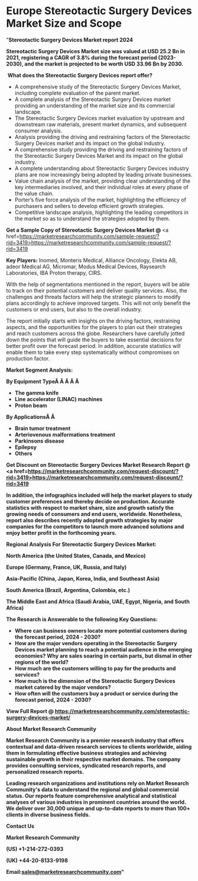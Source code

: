 # Europe Stereotactic Surgery Devices Market Size and Scope 
"<strong>Stereotactic Surgery Devices Market report 2024</strong>

<strong>Stereotactic Surgery Devices Market size was valued at USD 25.2 Bn in 2021, registering a CAGR of 3.8% during the forecast period (2023-2030), and the market is projected to be worth USD 33.96 Bn by 2030.</strong>

 <strong><b>What does the Stereotactic Surgery Devices report offer?</b></strong>
<ul>
  <li>A comprehensive study of the Stereotactic Surgery Devices Market, including complete evaluation of the parent market.</li>
  <li>A complete analysis of the Stereotactic Surgery Devices market providing an understanding of the market size and its commercial landscape.</li>
  <li>The Stereotactic Surgery Devices market evaluation by upstream and downstream raw materials, present market dynamics, and subsequent consumer analysis.</li>
  <li>Analysis providing the driving and restraining factors of the Stereotactic Surgery Devices market and its impact on the global industry.</li>
  <li>A comprehensive study providing the driving and restraining factors of the Stereotactic Surgery Devices Market and its impact on the global industry.</li>
  <li>A complete understanding about Stereotactic Surgery Devices industry plans are now increasingly being adopted by leading private businesses.</li>
  <li>Value chain analysis of the market, providing clear understanding of the key intermediaries involved, and their individual roles at every phase of the value chain.</li>
  <li>Porter’s five force analysis of the market, highlighting the efficiency of purchasers and sellers to develop efficient growth strategies.</li>
  <li>Competitive landscape analysis, highlighting the leading competitors in the market so as to understand the strategies adopted by them.</li>
</ul>

<strong>Get a Sample Copy of Stereotactic Surgery Devices Market @ </strong><a href=https://marketresearchcommunity.com/sample-request/?rid=3419><u>https://marketresearchcommunity.com/sample-request/?rid=3419</u></a>

<strong>Key Players:</strong> 
Inomed, Monteris Medical, Alliance Oncology, Elekta AB, adeor Medical AG, Micromar, Modus Medical Devices, Raysearch Laboratories, IBA Proton therapy, CIRS.

With the help of segmentations mentioned in the report, buyers will be able to track on their potential customers and deliver quality services. Also, the challenges and threats factors will help the strategic planners to modify plans accordingly to achieve improved targets. This will not only benefit the customers or end users, but also to the overall industry.

The report initially starts with insights on the driving factors, restraining aspects, and the opportunities for the players to plan out their strategies and reach customers across the globe. Researchers have carefully jotted down the points that will guide the buyers to take essential decisions for better profit over the forecast period. In addition, accurate statistics will enable them to take every step systematically without compromises on production factor.

<strong>Market Segment Analysis:</strong>


<strong><strong>By Equipment TypeÂ Â Â Â Â  </strong></h4>
<ul>
 	<li>The gamma knife</li>
 	<li>Line accelerator (LINAC) machines</li>
 	<li>Proton beam</li>
</ul>
<strong><strong>By ApplicationsÂ Â  </strong></h4>
<ul>
 	<li>Brain tumor treatment</li>
 	<li>Arteriovenous malformations treatment</li>
 	<li>Parkinsons disease</li>
 	<li>Epilepsy</li>
 	<li>Others</li>
</ul>

<strong>Get Discount on Stereotactic Surgery Devices Market Research Report @ </b></strong><a href=https://marketresearchcommunity.com/request-discount/?rid=3419><u>https://marketresearchcommunity.com/request-discount/?rid=3419</u></a>

In addition, the infographics included will help the market players to study customer preferences and thereby decide on production. Accurate statistics with respect to market share, size and growth satisfy the growing needs of consumers and end users, worldwide. Nonetheless, report also describes recently adopted growth strategies by major companies for the competitors to launch more advanced solutions and enjoy better profit in the forthcoming years.

<strong>Regional Analysis For Stereotactic Surgery Devices Market:</strong>

<strong>North America</strong> (the United States, Canada, and Mexico)

<strong>Europe</strong> (Germany, France, UK, Russia, and Italy)

<strong>Asia-Pacific</strong> (China, Japan, Korea, India, and Southeast Asia)

<strong>South America</strong> (Brazil, Argentina, Colombia, etc.)

<strong>The Middle East and Africa</strong> (Saudi Arabia, UAE, Egypt, Nigeria, and South Africa)

<strong>The Research is Answerable to the following Key Questions:</strong>
<ul>
 	<li>Where can business owners locate more potential customers during the forecast period, 2024 - 2030?</li>
 	<li>How are the major vendors operating in the Stereotactic Surgery Devices market planning to reach a potential audience in the emerging economies? Why are sales soaring in certain parts, but dismal in other regions of the world?</li>
 	<li>How much are the customers willing to pay for the products and services?</li>
 	<li>How much is the dimension of the Stereotactic Surgery Devices market catered by the major vendors?</li>
 	<li>How often will the customers buy a product or service during the forecast period, 2024 - 2030?</li>
</ul>

<strong>View Full Report @</strong> <a href=https://marketresearchcommunity.com/stereotactic-surgery-devices-market/>https://marketresearchcommunity.com/stereotactic-surgery-devices-market/</a>

<strong>About Market Research Community</strong>

Market Research Community is a premier research industry that offers contextual and data-driven research services to clients worldwide, aiding them in formulating effective business strategies and achieving sustainable growth in their respective market domains. The company provides consulting services, syndicated research reports, and personalized research reports.

Leading research organizations and institutions rely on Market Research Community's data to understand the regional and global commercial status. Our reports feature comprehensive analytical and statistical analyses of various industries in prominent countries around the world. We deliver over 30,000 unique and up-to-date reports to more than 100+ clients in diverse business fields.

<strong>Contact Us</strong>

<strong>Market Research Community</strong>

(US) +1-214-272-0393

(UK) +44-20-8133-9198

<strong>Email:</strong>sales@marketresearchcommunity.com"
